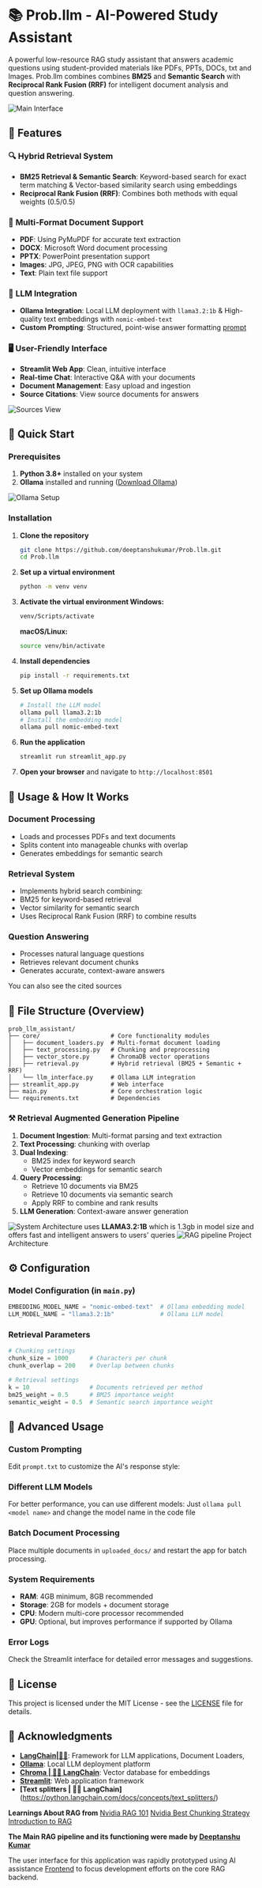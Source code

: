 # 📚 Prob.llm - AI-Powered Study Assistant

A powerful low-resource RAG study assistant that answers academic questions using student-provided materials like PDFs, PPTs, DOCs, txt and Images.
Prob.llm combines combines **BM25** and **Semantic Search** with **Reciprocal Rank Fusion (RRF)** for intelligent document analysis and question answering.

![Main Interface](Assets/mainview.png)

## 🌟 Features

### 🔍 **Hybrid Retrieval System**
- **BM25 Retrieval & Semantic Search**: Keyword-based search for exact term matching & Vector-based similarity search using embeddings
- **Reciprocal Rank Fusion (RRF)**: Combines both methods with equal weights (0.5/0.5)

### 📄 **Multi-Format Document Support**
- **PDF**: Using PyMuPDF for accurate text extraction
- **DOCX**: Microsoft Word document processing
- **PPTX**: PowerPoint presentation support
- **Images**: JPG, JPEG, PNG with OCR capabilities
- **Text**: Plain text file support

### 🤖 **LLM Integration**
- **Ollama Integration**: Local LLM deployment with `llama3.2:1b` & High-quality text embeddings with `nomic-embed-text`
- **Custom Prompting**: Structured, point-wise answer formatting [prompt](prompt.txt)

### 🖥️ **User-Friendly Interface**
- **Streamlit Web App**: Clean, intuitive interface
- **Real-time Chat**: Interactive Q&A with your documents
- **Document Management**: Easy upload and ingestion
- **Source Citations**: View source documents for answers

![Sources View](Assets/sources.png)

## 🚀 Quick Start

### Prerequisites

1. **Python 3.8+** installed on your system
2. **Ollama** installed and running ([Download Ollama](https://ollama.ai/))

![Ollama Setup](Assets/ollama.png)

### Installation

1. **Clone the repository**
   ```bash
   git clone https://github.com/deeptanshukumar/Prob.llm.git
   cd Prob.llm
   ```
2. **Set up a virtual environment**
   ```bash
   python -m venv venv
   ```
3. **Activate the virtual environment Windows:**
   ```bash
   venv/Scripts/activate
   ```
   **macOS/Linux:**
   ```bash
   source venv/bin/activate
   ```
2. **Install dependencies**
   ```bash
   pip install -r requirements.txt
   ```

3. **Set up Ollama models**
   ```bash
   # Install the LLM model
   ollama pull llama3.2:1b   
   # Install the embedding model
   ollama pull nomic-embed-text
   ```

4. **Run the application**
   ```bash
   streamlit run streamlit_app.py
   ```

5. **Open your browser** and navigate to `http://localhost:8501`

## 📖 Usage & How It Works

### Document Processing
- Loads and processes PDFs and text documents
- Splits content into manageable chunks with overlap
- Generates embeddings for semantic search
### Retrieval System
- Implements hybrid search combining:
- BM25 for keyword-based retrieval
- Vector similarity for semantic search
- Uses Reciprocal Rank Fusion (RRF) to combine results
### Question Answering
- Processes natural language questions
- Retrieves relevant document chunks
- Generates accurate, context-aware answers

You can also see the cited sources

## 📂 File Structure (Overview)

```
prob_llm_assistant/
├── core/                    # Core functionality modules
│   ├── document_loaders.py  # Multi-format document loading
│   ├── text_processing.py   # Chunking and preprocessing
│   ├── vector_store.py      # ChromaDB vector operations
│   ├── retrieval.py         # Hybrid retrieval (BM25 + Semantic + RRF)
│   └── llm_interface.py     # Ollama LLM integration
├── streamlit_app.py         # Web interface
├── main.py                  # Core orchestration logic
└── requirements.txt         # Dependencies
```

### **⚒️ Retrieval Augmented Generation Pipeline**
1. **Document Ingestion**: Multi-format parsing and text extraction
2. **Text Processing**: chunking with overlap
3. **Dual Indexing**: 
   - BM25 index for keyword search
   - Vector embeddings for semantic search
4. **Query Processing**: 
   - Retrieve 10 documents via BM25
   - Retrieve 10 documents via semantic search
   - Apply RRF to combine and rank results
5. **LLM Generation**: Context-aware answer generation

![System Architecture](Assets/llama.jpg)  uses **LLAMA3.2:1B** which is 1.3gb in model size
and offers fast and intelligent answers to users' queries
![RAG pipeline](Assets/RAGpipeline.png) Project Architecture

## ⚙️ Configuration

### **Model Configuration** (in `main.py`)
```python
EMBEDDING_MODEL_NAME = "nomic-embed-text"  # Ollama embedding model
LLM_MODEL_NAME = "llama3.2:1b"             # Ollama LLM model
```

### **Retrieval Parameters**
```python
# Chunking settings
chunk_size = 1000      # Characters per chunk
chunk_overlap = 200    # Overlap between chunks

# Retrieval settings
k = 10                 # Documents retrieved per method
bm25_weight = 0.5      # BM25 importance weight
semantic_weight = 0.5  # Semantic search importance weight
```

## 🔧 Advanced Usage
### **Custom Prompting**
Edit `prompt.txt` to customize the AI's response style:

### **Different LLM Models**
For better performance, you can use different models:
Just `ollama pull <model name>` and change the model name in the code file

### **Batch Document Processing**
Place multiple documents in `uploaded_docs/` and restart the app for batch processing.

### **System Requirements**
- **RAM**: 4GB minimum, 8GB recommended
- **Storage**: 2GB for models + document storage
- **CPU**: Modern multi-core processor recommended
- **GPU**: Optional, but improves performance if supported by Ollama

### **Error Logs**
Check the Streamlit interface for detailed error messages and suggestions.

## 📄 License

This project is licensed under the MIT License - see the [LICENSE](LICENSE) file for details.

## 🙏 Acknowledgments

- **[LangChain|🦜️🔗](https://www.langchain.com/)**: Framework for LLM applications, Document Loaders, 
- **[Ollama](https://ollama.com/)**: Local LLM deployment platform
- **[Chroma | 🦜️🔗 LangChain](https://python.langchain.com/docs/integrations/vectorstores/chroma/)**: Vector database for embeddings
- **[Streamlit](https://streamlit.io/)**: Web application framework
- **[Text splitters | 🦜️🔗 LangChain]**(https://python.langchain.com/docs/concepts/text_splitters/)

**Learnings About RAG from**
[Nvidia RAG 101](https://developer.nvidia.com/blog/rag-101-demystifying-retrieval-augmented-generation-pipelines/)
[Nvidia Best Chunking Strategy](https://developer.nvidia.com/blog/finding-the-best-chunking-strategy-for-accurate-ai-responses/)
[Introduction to RAG](https://weaviate.io/blog/introduction-to-rag)


**The Main RAG pipeline and its functioning were made by [Deeptanshu Kumar](https://github.com/deeptanshukumar)**

The user interface for this application was rapidly prototyped using AI assistance [Frontend](streamlit_app.py) to focus development efforts on the core RAG backend.
